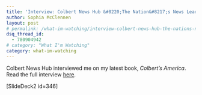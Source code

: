 ```yaml
---
title: 'Interview: Colbert News Hub &#8220;The Nation&#8217;s News Leader&#8221;'
author: Sophia McClennen
layout: post
# permalink: /what-im-watching/interview-colbert-news-hub-the-nations-news-leader/
dsq_thread_id:
  - 780904942
# category: "What I'm Watching"
category: what-im-watching 
---
```

Colbert News Hub interviewed me on my latest book, *Colbert&#8217;s America*. Read the full interview [here][1].

[SlideDeck2 id=346]

 [1]: http://www.colbertnewshub.com/2012/06/01/exclusive-interview-sophia-mcclennen-author-colberts-america-satire-democracy/ "Colbert News Hub interview"
